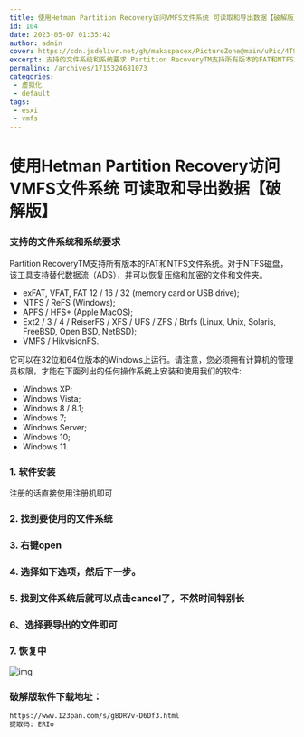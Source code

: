 ```yaml
---
title: 使用Hetman Partition Recovery访问VMFS文件系统 可读取和导出数据【破解版】
id: 104
date: 2023-05-07 01:35:42
author: admin
cover: https://cdn.jsdelivr.net/gh/makaspacex/PictureZone@main/uPic/4TSjmF.png
excerpt: 支持的文件系统和系统要求 Partition RecoveryTM支持所有版本的FAT和NTFS文件系统。对于NTFS磁盘，该工具支持替代数据流（ADS），并可以恢复压缩和加密的文件和文件夹。 exFAT, VFAT, FAT 12 / 16 / 32 (memory card or USB dri
permalink: /archives/1715324681073
categories:
 - 虚拟化
 - default
tags: 
 - esxi
 - vmfs
---
```

# 使用Hetman Partition Recovery访问VMFS文件系统 可读取和导出数据【破解版】
### 支持的文件系统和系统要求

Partition RecoveryTM支持所有版本的FAT和NTFS文件系统。对于NTFS磁盘，该工具支持替代数据流（ADS），并可以恢复压缩和加密的文件和文件夹。

- exFAT, VFAT, FAT 12 / 16 / 32 (memory card or USB drive);
- NTFS / ReFS (Windows);
- APFS / HFS+ (Apple MacOS);
- Ext2 / 3 / 4 / ReiserFS / XFS / UFS / ZFS / Btrfs (Linux, Unix, Solaris, FreeBSD, Open BSD, NetBSD);
- VMFS / HikvisionFS.

它可以在32位和64位版本的Windows上运行。请注意，您必须拥有计算机的管理员权限，才能在下面列出的任何操作系统上安装和使用我们的软件:

- Windows XP;
- Windows Vista;
- Windows 8 / 8.1;
- Windows 7;
- Windows Server;
- Windows 10;
- Windows 11.

### 1. 软件安装

注册的话直接使用注册机即可

### 2. 找到要使用的文件系统

### 3. 右键open

### 4. 选择如下选项，然后下一步。

### 5. 找到文件系统后就可以点击cancel了，不然时间特别长

### 6、选择要导出的文件即可

### 7. 恢复中

![img](https://cdn.jsdelivr.net/gh/izhangxm/PictureZone@main/uPic/0jKkrN.jpg)

### 破解版软件下载地址：

```bash
https://www.123pan.com/s/gBDRVv-D6Df3.html
提取码: ERIo
```
